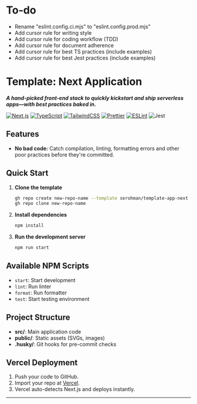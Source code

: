 # To-do

- Rename "eslint.config.ci.mjs" to "eslint.config.prod.mjs"
- Add cursor rule for writing style
- Add cursor rule for coding workflow (TDD)
- Add cursor rule for document adherence
- Add cursor rule for best TS practices (include examples)
- Add cursor rule for best Jest practices (include examples)

# Template: Next Application

**_A hand-picked front-end stack to quickly kickstart and ship serverless apps—with best practices baked in._**

[![Next.js](https://img.shields.io/badge/Next.js-000?logo=nextdotjs&logoColor=white)](https://nextjs.org/)
[![TypeScript](https://img.shields.io/badge/TypeScript-3178c6?logo=typescript&logoColor=white)](https://www.typescriptlang.org/)
[![TailwindCSS](https://img.shields.io/badge/TailwindCSS-06B6D4?logo=tailwindcss&logoColor=white)](https://tailwindcss.com/)
[![Prettier](https://img.shields.io/badge/Prettier-F7B93E?logo=prettier&logoColor=white)](https://prettier.io/)
[![ESLint](https://img.shields.io/badge/ESLint-4B32C3?logo=eslint&logoColor=white)](https://eslint.org/)
![Jest](https://img.shields.io/badge/Jest-C21325?logo=jest&logoColor=white)

## Features

- **No bad code:** Catch compilation, linting, formatting errors and other poor practices before they're committed.

## Quick Start

1. **Clone the template**
   ```bash
   gh repo create new-repo-name --template serohman/template-app-next
   gh repo clone new-repo-name
   ```
2. **Install dependencies**
   ```bash
   npm install
   ```
3. **Run the development server**
   ```bash
   npm run start
   ```

## Available NPM Scripts

- `start`: Start development
- `lint`: Run linter
- `format`: Run formatter
- `test`: Start testing environment

## Project Structure

- **src/**: Main application code
- **public/**: Static assets (SVGs, images)
- **.husky/**: Git hooks for pre-commit checks

## Vercel Deployment

1. Push your code to GitHub.
2. Import your repo at [Vercel](https://vercel.com/import/git).
3. Vercel auto-detects Next.js and deploys instantly.

---

